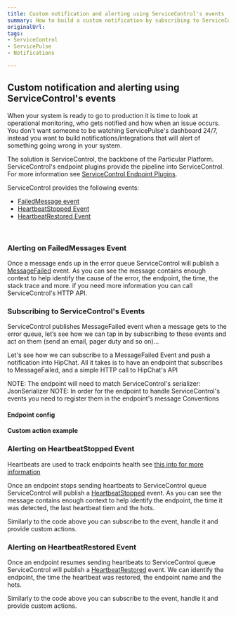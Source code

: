 ```yaml
---
title: Custom notification and alerting using ServiceControl's events
summary: How to build a custom notification by subscribing to ServiceControl's events
originalUrl: 
tags:
- ServiceControl
- ServicePulse
- Notifications

---
```


## Custom notification and alerting using ServiceControl's events
When your system is ready to go to production it is time to look at operational monitoring, who gets notified and how when an issue occurs. You don't want someone to be watching ServicePulse's dashboard 24/7, instead you want to build notifications/integrations that will alert of something going wrong in your system.

The solution is ServiceControl, the backbone of the Particular Platform. ServiceControl's endpoint plugins provide the pipeline into ServiceControl. For more information see [ServiceControl Endpoint Plugins](/servicecontrol/plugins.md).

ServiceControl provides the following events:
- [FailedMessage event](#alerting-on-failedmessages-event "Alerting on FailedMessages Event")
- [HeartbeatStopped Event](#alerting-on-heartbeatstopped-event "Alerting on HeartbeatStopped Event")
- [HeartbeatRestored Event](#alerting-on-heartbeatraestored-event "Alerting on HeartbeatRestored Event")

 
### Alerting on FailedMessages Event
Once a message ends up in the error queue ServiceControl will publish a [MessageFailed](https://github.com/Particular/ServiceControl.Contracts/blob/master/src/ServiceControl.Contracts/MessageFailed.cs) event. As you can see the message contains enough context to help identify the cause of the error, the endpoint, the time, the stack trace and more. if you need more information you can call ServiceControl's HTTP API.


### Subscribing to ServiceControl's Events

ServiceControl publishes MessageFailed event when a message gets to the error queue, let’s see how we can tap in by subscribing to these events and act on them (send an email, pager duty and so on)…

Let's see how we can subscribe to a MessageFailed Event and push a notification into HipChat.
All it takes is to have an endpoint that subscribes to MessageFailed, and a simple HTTP call to HipChat's API

NOTE: The endpoint will need to match ServiceControl's serializer: JsonSerializer
NOTE: In order for the endpoint to handle ServiceControl's events you need to register them in the endpoint's message Conventions

#### Endpoint config
<!-- import MessageFailedEndpointConfig -->

#### Custom action example
<!-- import MessageFailedHandler -->


### Alerting on HeartbeatStopped Event

Heartbeats are used to track endpoints health see [this into for more information](/servicepulse/intro-endpoints-heartbeats#active-vs-inactive-endpoints.md)

Once an endpoint stops sending heartbeats to ServiceControl queue ServiceControl will publish a [HeartbeatStopped](https://github.com/Particular/ServiceControl.Contracts/blob/master/src/ServiceControl.Contracts/HeartbeatStopped.cs) event. As you can see the message contains enough context to help identify the endpoint, the time it was detected, the last heartbeat tiem and the hots.

Similarly to the code above you can subscribe to the event, handle it and provide custom actions.

### Alerting on HeartbeatRestored Event

Once an endpoint resumes sending heartbeats to ServiceControl queue ServiceControl will publish a [HeartbeatRestored](https://github.com/Particular/ServiceControl.Contracts/blob/master/src/ServiceControl.Contracts/HeartbeatRestored.cs) event. We can identify the endpoint, the time the heartbeat was restored, the endpoint name and the hots.

Similarly to the code above you can subscribe to the event, handle it and provide custom actions.

